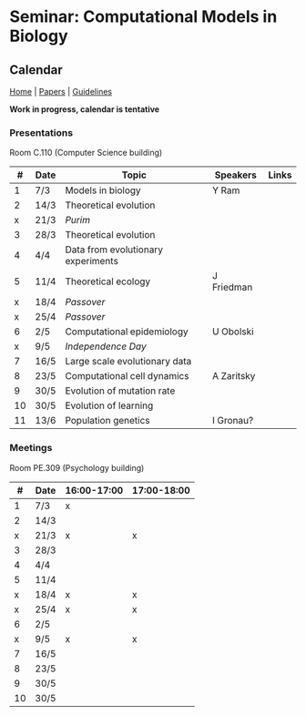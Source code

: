 # Seminar: Computational Models in Biology
## Calendar

[Home](README.md) | [Papers](papers.md) | [Guidelines](guidelines.md)

**Work in progress, calendar is tentative**

### Presentations
Room C.110 (Computer Science building)

|   #   |   Date    |   Topic               |   Speakers    | Links |
|-------|-----------|-----------------------|---------------|-------|
|   1   |   7/3     | Models in biology     | Y Ram
|   2   |   14/3    | Theoretical evolution |
|   x   |   21/3    | *Purim*               |
|   3   |   28/3    | Theoretical evolution | 
|   4   |   4/4     | Data from evolutionary experiments | 
|   5   |   11/4    | Theoretical ecology   | J Friedman
|   x   |   18/4    | *Passover*            |
|   x   |   25/4    | *Passover*            |
|   6   |   2/5     | Computational epidemiology     | U Obolski 
|   x   |   9/5     | *Independence Day*    |
|   7   |   16/5    | Large scale evolutionary data  |
|   8   |   23/5    | Computational cell dynamics    | A Zaritsky
|   9   |   30/5    | Evolution of mutation rate     |
|   10  |   30/5    | Evolution of learning |
|   11  |   13/6    | Population genetics   | I Gronau?

### Meetings 
Room PE.309 (Psychology building)

|   #   |   Date    | 16:00-17:00 | 17:00-18:00 | 
|-------|-----------|-------------|-------------|
|   1   |   7/3     | x  |
|   2   |   14/3    |    |  
|   x   |   21/3    | x  | x
|   3   |   28/3    |    |
|   4   |   4/4     |    |
|   5   |   11/4    |    |  
|   x   |   18/4    | x  | x
|   x   |   25/4    | x  | x
|   6   |   2/5     |    |  
|   x   |   9/5     | x  | x
|   7   |   16/5    |    |  
|   8   |   23/5    |    |
|   9   |   30/5    |    |
|   10  |   30/5    |    |


